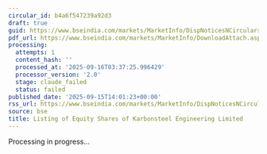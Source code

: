 ```yaml
---
circular_id: b4a6f547239a92d3
draft: true
guid: https://www.bseindia.com/markets/MarketInfo/DispNoticesNCirculars.aspx?Noticeid={A8229582-94FA-407D-A88A-F409F3620418}&noticeno=20250915-64&dt=09/15/2025&icount=64&totcount=81&flag=0
pdf_url: https://www.bseindia.com/markets/MarketInfo/DownloadAttach.aspx?id=20250915-64&attachedId=3f6e2253-e39b-40ea-a62c-1b7a7f35b036
processing:
  attempts: 1
  content_hash: ''
  processed_at: '2025-09-16T03:37:25.996429'
  processor_version: '2.0'
  stage: claude_failed
  status: failed
published_date: '2025-09-15T14:01:23+00:00'
rss_url: https://www.bseindia.com/markets/MarketInfo/DispNoticesNCirculars.aspx?Noticeid={A8229582-94FA-407D-A88A-F409F3620418}&noticeno=20250915-64&dt=09/15/2025&icount=64&totcount=81&flag=0
source: bse
title: Listing of Equity Shares of Karbonsteel Engineering Limited
---
```


Processing in progress...